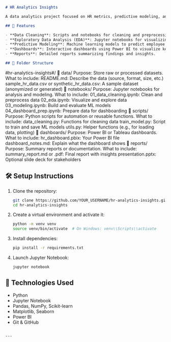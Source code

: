 ```markdown
# HR Analytics Insights

A data analytics project focused on HR metrics, predictive modeling, and dashboarding.

## 🚀 Features

- **Data Cleaning**: Scripts and notebooks for cleaning and preprocessing HR data.
- **Exploratory Data Analysis (EDA)**: Jupyter notebooks for visualizing and understanding data.
- **Predictive Modeling**: Machine learning models to predict employee churn, performance, etc.
- **Dashboards**: Interactive dashboards using Power BI to visualize key HR metrics.
- **Reports**: Detailed reports summarizing findings and insights.

## 📁 Folder Structure

```
#hr-analytics-insights#/
📁 data/
Purpose: Store raw or processed datasets.
What to include:
README.md: Describe the data (source, format, size, etc.)
sample_hr_data.csv or synthetic_hr_data.csv: A sample dataset (anonymized or generated)
📁 notebooks/
Purpose: Jupyter notebooks for analysis and modeling.
What to include:
01_data_cleaning.ipynb: Clean and preprocess data
02_eda.ipynb: Visualize and explore data
03_modeling.ipynb: Build and evaluate ML models
04_dashboard_prep.ipynb: Prepare data for dashboarding
📁 scripts/
Purpose: Python scripts for automation or reusable functions.
What to include:
data_cleaning.py: Functions for cleaning data
train_model.py: Script to train and save ML models
utils.py: Helper functions (e.g., for loading data, plotting)
📁 dashboards/
Purpose: Power BI or Tableau dashboards.
What to include:
hr_dashboard.pbix: Your Power BI file
dashboard_notes.md: Explain what the dashboard shows
📁 reports/
Purpose: Summary reports or documentation.
What to include:
summary_report.md or .pdf: Final report with insights
presentation.pptx: Optional slide deck for stakeholders

## 🛠️ Setup Instructions

1. Clone the repository:
   ```bash
   git clone https://github.com/YOUR_USERNAME/hr-analytics-insights.git
   cd hr-analytics-insights
   ```

2. Create a virtual environment and activate it:
   ```bash
   python -m venv venv
   source venv/bin/activate  # On Windows: venv\\Scripts\\activate
   ```

3. Install dependencies:
   ```bash
   pip install -r requirements.txt
   ```

4. Launch Jupyter Notebook:
   ```bash
   jupyter notebook
   ```

## 🧰 Technologies Used

- Python
- Jupyter Notebook
- Pandas, NumPy, Scikit-learn
- Matplotlib, Seaborn
- Power BI
- Git & GitHub
```

---


